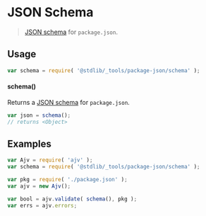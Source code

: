 # JSON Schema

> [JSON schema][json-schema] for `package.json`.

<!-- Section to include introductory text. Make sure to keep an empty line after the intro `section` element and another before the `/section` close. -->

<section class="intro">

</section>

<!-- /.intro -->

<!-- Package usage documentation. -->

<section class="usage">

## Usage

```javascript
var schema = require( '@stdlib/_tools/package-json/schema' );
```

#### schema()

Returns a [JSON schema][json-schema] for `package.json`.

```javascript
var json = schema();
// returns <Object>
```

</section>

<!-- /.usage -->

<!-- Package usage notes. Make sure to keep an empty line after the `section` element and another before the `/section` close. -->

<section class="notes">

</section>

<!-- /.notes -->

<!-- Package usage examples. -->

<section class="examples">

## Examples

<!-- eslint no-undef: "error" -->

```javascript
var Ajv = require( 'ajv' );
var schema = require( '@stdlib/_tools/package-json/schema' );

var pkg = require( './package.json' );
var ajv = new Ajv();

var bool = ajv.validate( schema(), pkg );
var errs = ajv.errors;
```

</section>

<!-- /.examples -->

<!-- Section to include cited references. If references are included, add a horizontal rule *before* the section. Make sure to keep an empty line after the `section` element and another before the `/section` close. -->

<section class="references">

</section>

<!-- /.references -->

<!-- Section for all links. Make sure to keep an empty line after the `section` element and another before the `/section` close. -->

<section class="links">

[json-schema]: http://json-schema.org/

</section>

<!-- /.links -->
